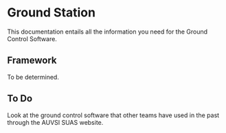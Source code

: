 # Ground Station
This documentation entails all the information you need for the Ground Control Software.

## Framework
To be determined.

## To Do
Look at the ground control software that other teams have used in the past through the AUVSI SUAS website.